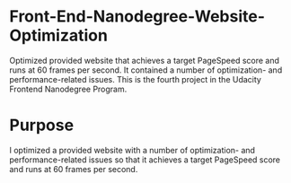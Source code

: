 # Front-End-Nanodegree-Website-Optimization
Optimized provided website that achieves a target PageSpeed score and runs at 60 frames per second. It contained a number of optimization- and performance-related issues. This is the fourth project in the Udacity Frontend Nanodegree Program.

# Purpose
I optimized a provided website with a number of optimization- and performance-related issues so that it achieves a target PageSpeed score and runs at 60 frames per second.

